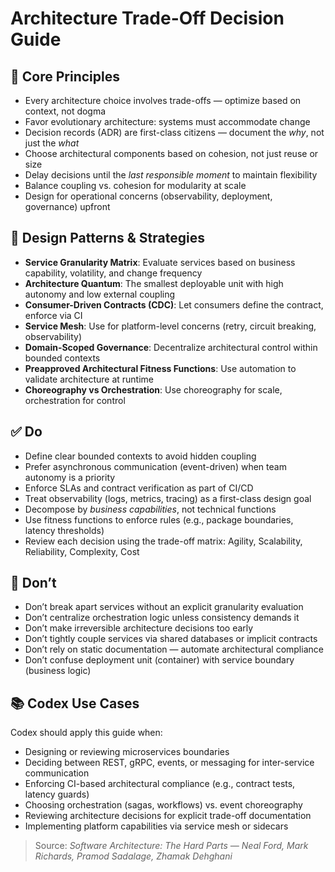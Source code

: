 # Architecture Trade-Off Decision Guide

## 🔁 Core Principles
- Every architecture choice involves trade-offs — optimize based on context, not dogma
- Favor evolutionary architecture: systems must accommodate change
- Decision records (ADR) are first-class citizens — document the *why*, not just the *what*
- Choose architectural components based on cohesion, not just reuse or size
- Delay decisions until the *last responsible moment* to maintain flexibility
- Balance coupling vs. cohesion for modularity at scale
- Design for operational concerns (observability, deployment, governance) upfront

## 🧩 Design Patterns & Strategies
- **Service Granularity Matrix**: Evaluate services based on business capability, volatility, and change frequency
- **Architecture Quantum**: The smallest deployable unit with high autonomy and low external coupling
- **Consumer-Driven Contracts (CDC)**: Let consumers define the contract, enforce via CI
- **Service Mesh**: Use for platform-level concerns (retry, circuit breaking, observability)
- **Domain-Scoped Governance**: Decentralize architectural control within bounded contexts
- **Preapproved Architectural Fitness Functions**: Use automation to validate architecture at runtime
- **Choreography vs Orchestration**: Use choreography for scale, orchestration for control

## ✅ Do
- Define clear bounded contexts to avoid hidden coupling
- Prefer asynchronous communication (event-driven) when team autonomy is a priority
- Enforce SLAs and contract verification as part of CI/CD
- Treat observability (logs, metrics, tracing) as a first-class design goal
- Decompose by *business capabilities*, not technical functions
- Use fitness functions to enforce rules (e.g., package boundaries, latency thresholds)
- Review each decision using the trade-off matrix: Agility, Scalability, Reliability, Complexity, Cost

## 🚫 Don’t
- Don’t break apart services without an explicit granularity evaluation
- Don’t centralize orchestration logic unless consistency demands it
- Don’t make irreversible architecture decisions too early
- Don’t tightly couple services via shared databases or implicit contracts
- Don’t rely on static documentation — automate architectural compliance
- Don’t confuse deployment unit (container) with service boundary (business logic)

## 📚 Codex Use Cases
Codex should apply this guide when:
- Designing or reviewing microservices boundaries
- Deciding between REST, gRPC, events, or messaging for inter-service communication
- Enforcing CI-based architectural compliance (e.g., contract tests, latency guards)
- Choosing orchestration (sagas, workflows) vs. event choreography
- Reviewing architecture decisions for explicit trade-off documentation
- Implementing platform capabilities via service mesh or sidecars

> Source: *Software Architecture: The Hard Parts — Neal Ford, Mark Richards, Pramod Sadalage, Zhamak Dehghani*
